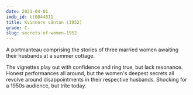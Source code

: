 ```yaml
---
date: 2021-04-01
imdb_id: tt0044811
title: Kvinnors väntan (1952)
grade: C-
slug: secrets-of-women-1952
---
```


A portmanteau comprising the stories of three married women awaiting their husbands at a summer cottage.

The vignettes play out with confidence and ring true, but lack resonance. Honest performances all around, but the women's deepest secrets all revolve around disappointments in their respective husbands. Shocking for a 1950s audience, but trite today.